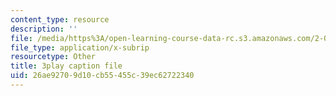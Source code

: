 ```yaml
---
content_type: resource
description: ''
file: /media/https%3A/open-learning-course-data-rc.s3.amazonaws.com/2-003sc-engineering-dynamics-fall-2011/26ae92709d10cb55455c39ec62722340_p9DHjoLS3GA.srt
file_type: application/x-subrip
resourcetype: Other
title: 3play caption file
uid: 26ae9270-9d10-cb55-455c-39ec62722340
---
```

